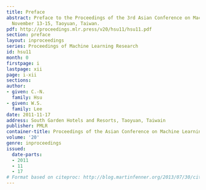 ```yaml
---
title: Preface
abstract: Preface to the Proceedings of the 3rd Asian Conference on Machine Learning,
  November 13-15, Taoyuan, Taiwan.
pdf: http://proceedings.mlr.press/v20/hsu11/hsu11.pdf
section: preface
layout: inproceedings
series: Proceedings of Machine Learning Research
id: hsu11
month: 0
firstpage: i
lastpage: xii
page: i-xii
sections: 
author:
- given: C.-N.
  family: Hsu
- given: W.S.
  family: Lee
date: 2011-11-17
address: South Garden Hotels and Resorts, Taoyuan, Taiwain
publisher: PMLR
container-title: Proceedings of the Asian Conference on Machine Learning
volume: '20'
genre: inproceedings
issued:
  date-parts:
  - 2011
  - 11
  - 17
# Format based on citeproc: http://blog.martinfenner.org/2013/07/30/citeproc-yaml-for-bibliographies/
---
```

